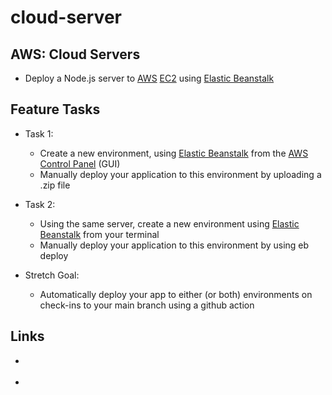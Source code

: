 # cloud-server

## AWS: Cloud Servers

  - Deploy a Node.js server to [AWS](https://aws.amazon.com/console/) [EC2](https://aws.amazon.com/ec2/getting-started/) using [Elastic Beanstalk](https://aws.amazon.com/elasticbeanstalk/getting-started/) 

## Feature Tasks

  - Task 1:
    - Create a new environment, using [Elastic Beanstalk](https://aws.amazon.com/elasticbeanstalk/getting-started/) from the [AWS Control Panel](https://aws.amazon.com/console/) (GUI)
    - Manually deploy your application to this environment by uploading a .zip file

  - Task 2:
    - Using the same server, create a new environment using [Elastic Beanstalk](https://aws.amazon.com/elasticbeanstalk/getting-started/) from your terminal
    - Manually deploy your application to this environment by using eb deploy

  - Stretch Goal:

    - Automatically deploy your app to either (or both) environments on check-ins to your main branch using a github action

## Links

  - []()

  - []()
